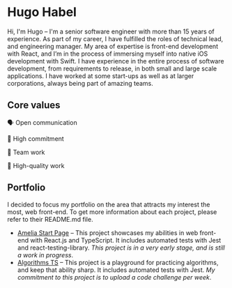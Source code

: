 # Hugo Habel

Hi, I'm Hugo – I'm a senior software engineer with more than 15 years of experience. As part of my career, I have fulfilled the roles of technical lead, and engineering manager. My area of expertise is front-end development with React, and I’m in the process of immersing myself into native iOS development with Swift. I have experience in the entire process of software development, from requirements to release, in both small and large scale applications. I have worked at some start-ups as well as at larger corporations, always being part of amazing teams.

## Core values
🗣️ Open communication

🤝 High commitment 

👥 Team work

💎 High-quality work

## Portfolio

I decided to focus my portfolio on the area that attracts my interest the most, web front-end. To get more information about each project, please refer to their README.md file.

- [Amelia Start Page](https://github.com/hugohabel/amelia-start-page) – This project showcases my abilities in web front-end with React.js and TypeScript. It includes automated tests with Jest and react-testing-library. *This project is in a very early stage, and is still a work in progress*.
- [Algorithms TS](https://github.com/hugohabel/algorithms-ts) – This project is a playground for practicing algorithms, and keep that ability sharp. It includes automated tests with Jest. *My commitment to this project is to upload a code challenge per week*.
